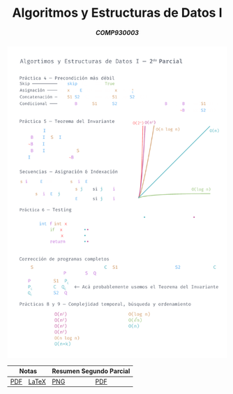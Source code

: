 <div align='center'>
	<h1>Algoritmos y Estructuras de Datos I</h1>
	<h5>COMP930003</h5>
</div>

![](./assets/aed1-r.png)


<div align='center'>
    <table>
        <thead>
            <tr>
                <th colspan="2">Notas</th>
                <th colspan="3">Resumen Segundo Parcial</th>
            </tr>
        </thead>
        <tbody>
            <tr>
                <td><a href='https://github.com/Joan-GQ/exactas/raw/main/COMP930003-AED1/notas/latex/out/main.pdf'>PDF</a></td>
                <td><a href='./notas/latex/'>LaTeX</a></td>
                <td><a href='./assets/aed1-r.png'>PNG</a></td>
		<td><a href='https://raw.githubusercontent.com/Joan-GQ/exactas/main/COMP930003-AED1/notas/resumen/aed1-r.pdf'>PDF</a></td>
            </tr>
        </tbody>
    </table>
</div>
